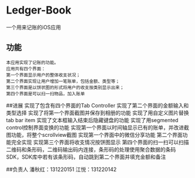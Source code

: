 # Ledger-Book
一个用来记账的iOS应用<br>
## 功能
    本应用实现了记账的功能。
    应用共有四个界面：
    第一个界面显示用户的整体收支状况；
    第二个界面实现让用户增加一笔账单，包括金额、类型等；
    第三个界面是以饼状图的形式将用户的收支按类别显示出来；
    第四个界面是可以扫一扫物品，加入账单
##进展
    实现了包含有四个界面的Tab Controller
    实现了第二个界面的金额输入和类型选择
    实现了将第一个界面截图并保存到相册的功能
    实现了用自定义图片替换tab bar item
    实现了文本框输入结束后隐藏键盘的功能
    实现了用segmented control控制界面变换的功能
    实现第一个界面以时间轴显示已有的账单，并改进截图功能，将整个scrollview截图
    实现第一个界面中的微信分享功能
    第二个界面功能完全实现
    实现第三个界面将收支情况按饼图显示
    第四个界面的扫一扫可以扫描二维码和条形码，二维码输出码内连接，条形码的处理使用聚合数据的条码SDK，SDK库中若有该条形码，自动跳到第二个界面并填充金额和备注
    
##负责人
    潘秋红：131220151
    江悦：131220142
